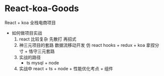 # React-koa-Goods
React + koa 全栈电商项目

- 如何做项目实战
    1. react 比较复杂  先散打 再招式 
    2. 神三元项目的套路 数据流移动开发 仿 
        react hooks + redux + koa 
        拿捏分寸 + 恪守三元套路  
    3. 实战的路径
        + ts  mysql + node
    4. 实战中
        react + ts 
            + node
            + 性能优化考点
            + 组件 
   